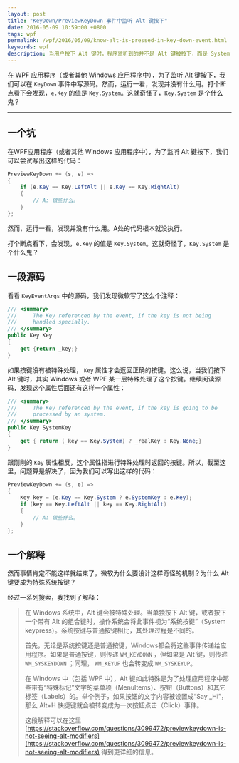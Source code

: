 ```yaml
---
layout: post
title: "KeyDown/PreviewKeyDown 事件中监听 Alt 键按下"
date: 2016-05-09 10:59:00 +0800
tags: wpf
permalink: /wpf/2016/05/09/know-alt-is-pressed-in-key-down-event.html
keywords: wpf
description: 当用户按下 Alt 键时，程序监听到的并不是 Alt 键被按下，而是 System 键。
---
```


在 WPF 应用程序（或者其他 Windows 应用程序中），为了监听 Alt 键按下，我们可以在 `KeyDown` 事件中写源码。然而，运行一看，发现并没有什么用。打个断点看下会发现，`e.Key` 的值是 `Key.System`。这就奇怪了，`Key.System` 是个什么鬼？

---

## 一个坑

在WPF应用程序（或者其他 Windows 应用程序中），为了监听 Alt 键按下，我们可以尝试写出这样的代码：

```csharp
PreviewKeyDown += (s, e) =>
{
    if (e.Key == Key.LeftAlt || e.Key == Key.RightAlt)
    {
        // A: 做些什么。
    }
};
```

然而，运行一看，发现并没有什么用。A处的代码根本就没执行。

打个断点看下，会发现，`e.Key` 的值是 `Key.System`。这就奇怪了，`Key.System` 是个什么鬼？

## 一段源码

看看 `KeyEventArgs` 中的源码，我们发现微软写了这么个注释：

```csharp
/// <summary>
///     The Key referenced by the event, if the key is not being 
///     handled specially.
/// </summary>
public Key Key
{
    get {return _key;}
}
```

如果按键没有被特殊处理， `Key` 属性才会返回正确的按键。这么说，当我们按下 Alt 键时，其实 Windows 或者 WPF 某一层特殊处理了这个按键。继续阅读源码，发现这个属性后面还有这样一个属性：

```csharp
/// <summary>
///     The Key referenced by the event, if the key is going to be
///     processed by an system.
/// </summary>
public Key SystemKey
{
    get { return (_key == Key.System) ? _realKey : Key.None;}
}
```

跟刚刚的 `Key` 属性相反，这个属性指进行特殊处理时返回的按键。所以，截至这里，问题算是解决了，因为我们可以写出这样的代码：

```csharp
PreviewKeyDown += (s, e) =>
{
    Key key = (e.Key == Key.System ? e.SystemKey : e.Key);
    if (key == Key.LeftAlt || key == Key.RightAlt)
    {
        // A: 做些什么。
    }
};
```

## 一个解释

然而事情肯定不能这样就结束了，微软为什么要设计这样奇怪的机制？为什么 Alt 键要成为特殊系统按键？

经过一系列搜索，我找到了解释：

> 在 Windows 系统中，Alt 键会被特殊处理。当单独按下 Alt 键，或者按下一个带有 Alt 的组合键时，操作系统会将此事件视为“系统按键”（System keypress）。系统按键与普通按键相比，其处理过程是不同的。
> 
> 首先，无论是系统按键还是普通按键，Windows都会将这些事件传递给应用程序。如果是普通按键，则传递 `WM_KEYDOWN` ，但如果是 Alt 键，则传递 `WM_SYSKEYDOWN` ；同理， `WM_KEYUP` 也会转变成 `WM_SYSKEYUP`。
> 
> 在 Windows 中（包括 WPF 中），Alt 键如此特殊是为了处理应用程序中那些带有“特殊标记”文字的菜单项（MenuItems）、按钮（Buttons）和其它标签（Labels）的。举个例子，如果按钮的文字内容被设置成“Say _Hi”，那么 Alt+H 快捷键就会被转变成为一次按钮点击（Click）事件。
> 
> 这段解释可以在这里 [https://stackoverflow.com/questions/3099472/previewkeydown-is-not-seeing-alt-modifiers](https://stackoverflow.com/questions/3099472/previewkeydown-is-not-seeing-alt-modifiers) 得到更详细的信息。
